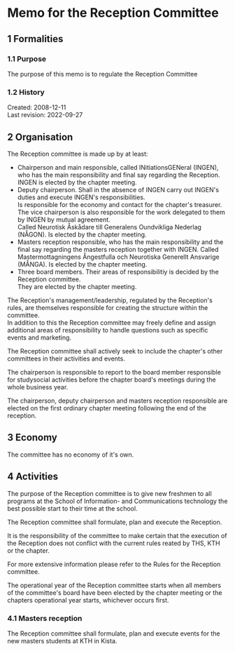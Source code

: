 # Memo for the Reception Committee

## 1 Formalities

### 1.1 Purpose

The purpose of this memo is to regulate the Reception Committee

### 1.2 History

Created: 2008-12-11  
Last revision: 2022-09-27

## 2 Organisation

The Reception committee is made up by at least:

- Chairperson and main responsible, called INitiationsGENeral (INGEN), who has the main responsibility and final say regarding the Reception.  
  INGEN is elected by the chapter meeting.
- Deputy chairperson.
  Shall in the absence of INGEN carry out INGEN's duties and execute INGEN's responsibilities.  
  Is responsible for the economy and contact for the chapter's treasurer.  
  The vice chairperson is also responsible for the work delegated to them by INGEN by mutual agreement.  
  Called Neurotisk Åskådare till Generalens Oundvikliga Nederlag (NÅGON).
  Is elected by the chapter meeting.
- Masters reception responsible, who has the main responsibility and the final say regarding the masters reception together with INGEN.
  Called Mastermottagningens Ångestfulla och Neurotiska Generellt Ansvarige (MÅNGA).
  Is elected by the chapter meeting.
- Three board members. Their areas of responsibilitiy is decided by the Reception committee.  
  They are elected by the chapter meeting.

The Reception's management/leadership, regulated by the Reception's rules, are themselves responsible for creating the structure within the committee.  
In addition to this the Reception committee may freely define and assign additional areas of responsibility to handle questions such as specific events and marketing.

The Reception committee shall actively seek to include the chapter's other committees in their activities and events.

The chairperson is responsible to report to the board member responsible for studysocial activities before the chapter board's meetings during the whole business year.

The chairperson, deputy chairperson and masters reception responsible are elected on the first ordinary chapter meeting following the end of the reception.

## 3 Economy

The committee has no economy of it's own.

## 4 Activities

The purpose of the Reception committee is to give new freshmen to all programs at the School of Information- and Communications technology the best possible start to their time at the school.

The Reception committee shall formulate, plan and execute the Reception.

It is the responsibility of the committee to make certain that the execution of the Reception does not conflict with the current rules reated by THS, KTH or the chapter.

For more extensive information please refer to the Rules for the Reception committee.

The operational year of the Reception committee starts when all members of the committee's board have been elected by the chapter meeting or the chapters operational year starts, whichever occurs first.

### 4.1 Masters reception

The Reception committee shall formulate, plan and execute events for the new masters students at KTH in Kista.
